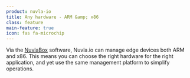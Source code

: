 ```yaml
---
product: nuvla-io
title: Any hardware - ARM &amp; x86
class: feature
main-feature: true
icon: fas fa-microchip
---
```


Via the [NuvlaBox](/products-and-services/nuvlabox/overview) software, Nuvla.io can manage edge devices both ARM and x86. This means you can choose the right hardware for the right application, and yet use the same management platform to simplify operations. 

